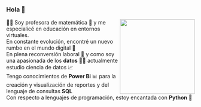 ### Hola 👋

<p> 
<img src="https://github.com/GabrielaOjcius/README.md/blob/main/images/perfil%20digital%20redes.jpeg" align="right" width="200">
👩‍🏫 Soy profesora de matemática 🔢 y me especialicé en educación en entornos virtuales. 
<br>
En constante evolución, encontré un nuevo rumbo en el mundo digital 🚀
<br>
En plena reconversión laboral 🚧 y como soy una apasionada de los <strong>datos</strong> 👩‍💻 actualmente estudio ciencia de datos 📈
<br>
Tengo conocimientos de <strong>Power Bi</strong> 📊 para la creación y visualización de reportes y del lenguaje de consultas <strong>SQL</strong>
<br>
Con respecto a lenguajes de programación, estoy encantada con <strong>Python</strong> 🐍

